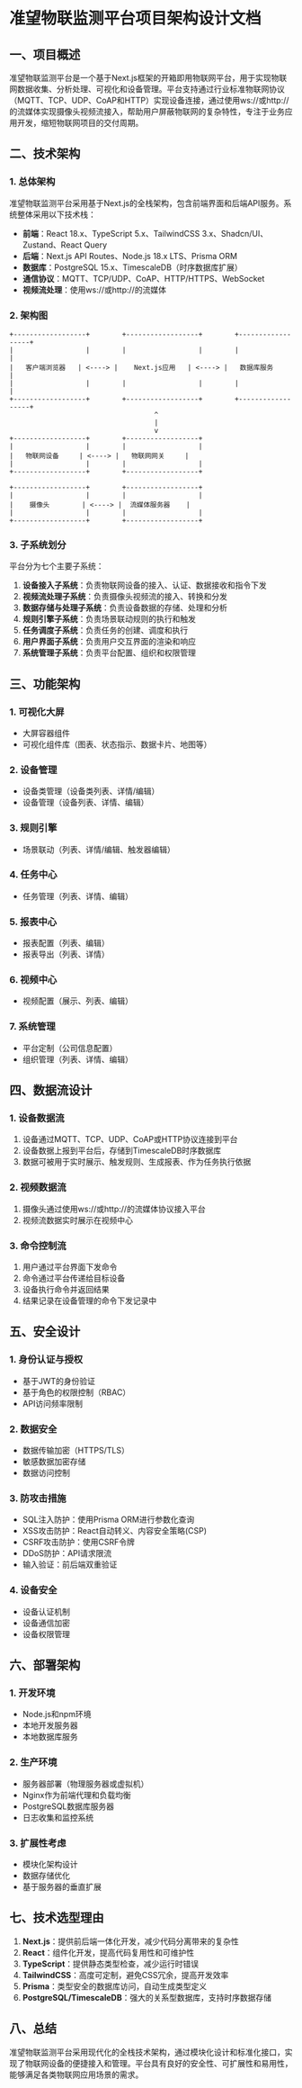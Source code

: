 # 准望物联监测平台项目架构设计文档

## 一、项目概述

准望物联监测平台是一个基于Next.js框架的开箱即用物联网平台，用于实现物联网数据收集、分析处理、可视化和设备管理。平台支持通过行业标准物联网协议（MQTT、TCP、UDP、CoAP和HTTP）实现设备连接，通过使用ws://或http://的流媒体实现摄像头视频流接入，帮助用户屏蔽物联网的复杂特性，专注于业务应用开发，缩短物联网项目的交付周期。

## 二、技术架构

### 1. 总体架构

准望物联监测平台采用基于Next.js的全栈架构，包含前端界面和后端API服务。系统整体采用以下技术栈：

- **前端**：React 18.x、TypeScript 5.x、TailwindCSS 3.x、Shadcn/UI、Zustand、React Query
- **后端**：Next.js API Routes、Node.js 18.x LTS、Prisma ORM
- **数据库**：PostgreSQL 15.x、TimescaleDB（时序数据库扩展）
- **通信协议**：MQTT、TCP/UDP、CoAP、HTTP/HTTPS、WebSocket
- **视频流处理**：使用ws://或http://的流媒体

### 2. 架构图

```
+------------------+        +------------------+        +------------------+
|                  |        |                  |        |                  |
|   客户端浏览器   | <----> |    Next.js应用   | <----> |   数据库服务     |
|                  |        |                  |        |                  |
+------------------+        +------------------+        +------------------+
                                    ^
                                    |
                                    v
+------------------+        +------------------+
|                  |        |                  |
|   物联网设备     | <----> |   物联网网关     |
|                  |        |                  |
+------------------+        +------------------+

+------------------+        +------------------+
|                  |        |                  |
|    摄像头        | <----> |  流媒体服务器    |
|                  |        |                  |
+------------------+        +------------------+
```

### 3. 子系统划分

平台分为七个主要子系统：

1. **设备接入子系统**：负责物联网设备的接入、认证、数据接收和指令下发
2. **视频流处理子系统**：负责摄像头视频流的接入、转换和分发
3. **数据存储与处理子系统**：负责设备数据的存储、处理和分析
4. **规则引擎子系统**：负责场景联动规则的执行和触发
5. **任务调度子系统**：负责任务的创建、调度和执行
6. **用户界面子系统**：负责用户交互界面的渲染和响应
7. **系统管理子系统**：负责平台配置、组织和权限管理

## 三、功能架构

### 1. 可视化大屏
- 大屏容器组件
- 可视化组件库（图表、状态指示、数据卡片、地图等）

### 2. 设备管理
- 设备类管理（设备类列表、详情/编辑）
- 设备管理（设备列表、详情、编辑）

### 3. 规则引擎
- 场景联动（列表、详情/编辑、触发器编辑）

### 4. 任务中心
- 任务管理（列表、详情、编辑）

### 5. 报表中心
- 报表配置（列表、编辑）
- 报表导出（列表、详情）

### 6. 视频中心
- 视频配置（展示、列表、编辑）

### 7. 系统管理
- 平台定制（公司信息配置）
- 组织管理（列表、详情、编辑）

## 四、数据流设计

### 1. 设备数据流
1. 设备通过MQTT、TCP、UDP、CoAP或HTTP协议连接到平台
2. 设备数据上报到平台后，存储到TimescaleDB时序数据库
3. 数据可被用于实时展示、触发规则、生成报表、作为任务执行依据

### 2. 视频数据流
1. 摄像头通过使用ws://或http://的流媒体协议接入平台
2. 视频流数据实时展示在视频中心

### 3. 命令控制流
1. 用户通过平台界面下发命令
2. 命令通过平台传递给目标设备
3. 设备执行命令并返回结果
4. 结果记录在设备管理的命令下发记录中

## 五、安全设计

### 1. 身份认证与授权
- 基于JWT的身份验证
- 基于角色的权限控制（RBAC）
- API访问频率限制

### 2. 数据安全
- 数据传输加密（HTTPS/TLS）
- 敏感数据加密存储
- 数据访问控制

### 3. 防攻击措施
- SQL注入防护：使用Prisma ORM进行参数化查询
- XSS攻击防护：React自动转义、内容安全策略(CSP)
- CSRF攻击防护：使用CSRF令牌
- DDoS防护：API请求限流
- 输入验证：前后端双重验证

### 4. 设备安全
- 设备认证机制
- 设备通信加密
- 设备权限管理

## 六、部署架构

### 1. 开发环境
- Node.js和npm环境
- 本地开发服务器
- 本地数据库服务

### 2. 生产环境
- 服务器部署（物理服务器或虚拟机）
- Nginx作为前端代理和负载均衡
- PostgreSQL数据库服务器
- 日志收集和监控系统

### 3. 扩展性考虑
- 模块化架构设计
- 数据存储优化
- 基于服务器的垂直扩展

## 七、技术选型理由

1. **Next.js**：提供前后端一体化开发，减少代码分离带来的复杂性
2. **React**：组件化开发，提高代码复用性和可维护性
3. **TypeScript**：提供静态类型检查，减少运行时错误
4. **TailwindCSS**：高度可定制，避免CSS冗余，提高开发效率
5. **Prisma**：类型安全的数据库访问，自动生成类型定义
6. **PostgreSQL/TimescaleDB**：强大的关系型数据库，支持时序数据存储

## 八、总结

准望物联监测平台采用现代化的全栈技术架构，通过模块化设计和标准化接口，实现了物联网设备的便捷接入和管理。平台具有良好的安全性、可扩展性和易用性，能够满足各类物联网应用场景的需求。 